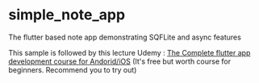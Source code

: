 # simple_note_app
The flutter based note app demonstrating SQFLite and async features

This sample is followed by this lecture 
Udemy : [The Complete flutter app development course for Andorid/iOS](https://www.udemy.com/the-complete-flutter-app-development-course-for-android-ios) (It's free but worth course for beginners. Recommend you to try out)

